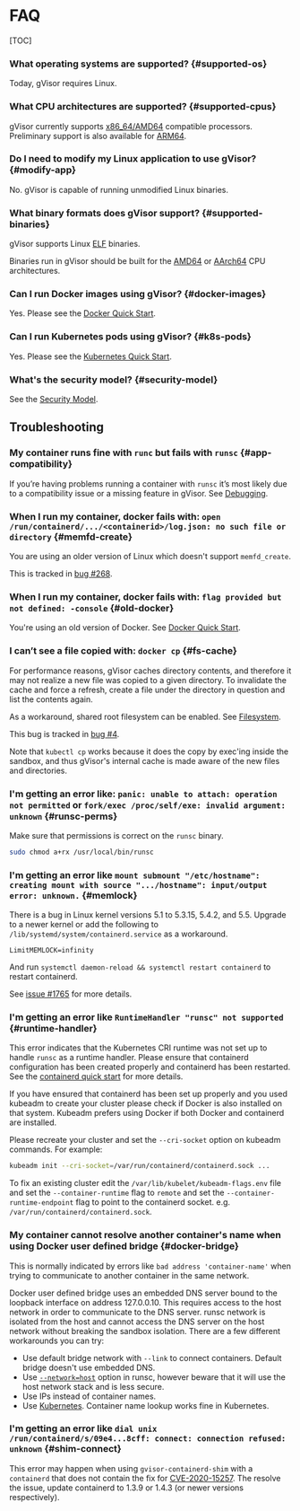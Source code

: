 # FAQ

[TOC]

### What operating systems are supported? {#supported-os}

Today, gVisor requires Linux.

### What CPU architectures are supported? {#supported-cpus}

gVisor currently supports [x86_64/AMD64](https://en.wikipedia.org/wiki/X86-64)
compatible processors. Preliminary support is also available for
[ARM64](https://en.wikipedia.org/wiki/ARM_architecture#AArch64).

### Do I need to modify my Linux application to use gVisor? {#modify-app}

No. gVisor is capable of running unmodified Linux binaries.

### What binary formats does gVisor support? {#supported-binaries}

gVisor supports Linux
[ELF](https://en.wikipedia.org/wiki/Executable_and_Linkable_Format) binaries.

Binaries run in gVisor should be built for the
[AMD64](https://en.wikipedia.org/wiki/X86-64) or
[AArch64](https://en.wikipedia.org/wiki/ARM_architecture#AArch64) CPU
architectures.

### Can I run Docker images using gVisor? {#docker-images}

Yes. Please see the [Docker Quick Start][docker].

### Can I run Kubernetes pods using gVisor? {#k8s-pods}

Yes. Please see the [Kubernetes Quick Start][k8s].

### What's the security model? {#security-model}

See the [Security Model][security-model].

## Troubleshooting

### My container runs fine with `runc` but fails with `runsc` {#app-compatibility}

If you’re having problems running a container with `runsc` it’s most likely due
to a compatibility issue or a missing feature in gVisor. See
[Debugging][debugging].

### When I run my container, docker fails with: `open /run/containerd/.../<containerid>/log.json: no such file or directory` {#memfd-create}

You are using an older version of Linux which doesn't support `memfd_create`.

This is tracked in [bug #268](https://gvisor.dev/issue/268).

### When I run my container, docker fails with: `flag provided but not defined: -console` {#old-docker}

You're using an old version of Docker. See [Docker Quick Start][docker].

### I can’t see a file copied with: `docker cp` {#fs-cache}

For performance reasons, gVisor caches directory contents, and therefore it may
not realize a new file was copied to a given directory. To invalidate the cache
and force a refresh, create a file under the directory in question and list the
contents again.

As a workaround, shared root filesystem can be enabled. See
[Filesystem][filesystem].

This bug is tracked in [bug #4](https://gvisor.dev/issue/4).

Note that `kubectl cp` works because it does the copy by exec'ing inside the
sandbox, and thus gVisor's internal cache is made aware of the new files and
directories.

### I'm getting an error like: `panic: unable to attach: operation not permitted` or `fork/exec /proc/self/exe: invalid argument: unknown` {#runsc-perms}

Make sure that permissions is correct on the `runsc` binary.

```bash
sudo chmod a+rx /usr/local/bin/runsc
```

### I'm getting an error like `mount submount "/etc/hostname": creating mount with source ".../hostname": input/output error: unknown.` {#memlock}

There is a bug in Linux kernel versions 5.1 to 5.3.15, 5.4.2, and 5.5. Upgrade
to a newer kernel or add the following to
`/lib/systemd/system/containerd.service` as a workaround.

```
LimitMEMLOCK=infinity
```

And run `systemctl daemon-reload && systemctl restart containerd` to restart
containerd.

See [issue #1765](https://gvisor.dev/issue/1765) for more details.

### I'm getting an error like `RuntimeHandler "runsc" not supported` {#runtime-handler}

This error indicates that the Kubernetes CRI runtime was not set up to handle
`runsc` as a runtime handler. Please ensure that containerd configuration has
been created properly and containerd has been restarted. See the
[containerd quick start](containerd/quick_start.md) for more details.

If you have ensured that containerd has been set up properly and you used
kubeadm to create your cluster please check if Docker is also installed on that
system. Kubeadm prefers using Docker if both Docker and containerd are
installed.

Please recreate your cluster and set the `--cri-socket` option on kubeadm
commands. For example:

```bash
kubeadm init --cri-socket=/var/run/containerd/containerd.sock ...
```

To fix an existing cluster edit the `/var/lib/kubelet/kubeadm-flags.env` file
and set the `--container-runtime` flag to `remote` and set the
`--container-runtime-endpoint` flag to point to the containerd socket. e.g.
`/var/run/containerd/containerd.sock`.

### My container cannot resolve another container's name when using Docker user defined bridge {#docker-bridge}

This is normally indicated by errors like `bad address 'container-name'` when
trying to communicate to another container in the same network.

Docker user defined bridge uses an embedded DNS server bound to the loopback
interface on address 127.0.0.10. This requires access to the host network in
order to communicate to the DNS server. runsc network is isolated from the host
and cannot access the DNS server on the host network without breaking the
sandbox isolation. There are a few different workarounds you can try:

*   Use default bridge network with `--link` to connect containers. Default
    bridge doesn't use embedded DNS.
*   Use [`--network=host`][host-net] option in runsc, however beware that it
    will use the host network stack and is less secure.
*   Use IPs instead of container names.
*   Use [Kubernetes][k8s]. Container name lookup works fine in Kubernetes.

### I'm getting an error like `dial unix /run/containerd/s/09e4...8cff: connect: connection refused: unknown` {#shim-connect}

This error may happen when using `gvisor-containerd-shim` with a `containerd`
that does not contain the fix for [CVE-2020-15257]. The resolve the issue,
update containerd to 1.3.9 or 1.4.3 (or newer versions respectively).

[security-model]: /docs/architecture_guide/security/
[host-net]: /docs/user_guide/networking/#network-passthrough
[debugging]: /docs/user_guide/debugging/
[filesystem]: /docs/user_guide/filesystem/
[docker]: /docs/user_guide/quick_start/docker/
[k8s]: /docs/user_guide/quick_start/kubernetes/
[CVE-2020-15257]: https://github.com/containerd/containerd/security/advisories/GHSA-36xw-fx78-c5r4
